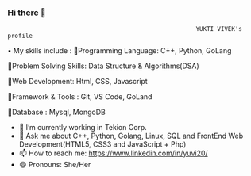 ###                 Hi there 👋
                                                         YUKTI VIVEK's profile
<!--
**Yukti-20/Yukti-20** is a ✨ _special_ ✨ repository because its `README.md` (this file) appears on your GitHub profile.

Here are some ideas to get you started:-->
▪️ My skills include :
🔹️Programming Language: C++, Python, GoLang

🔹️Problem Solving Skills: Data Structure & Algorithms(DSA)

🔹️Web Development: Html, CSS, Javascript

🔹️Framework & Tools : Git, VS Code, GoLand

🔹️Database : Mysql, MongoDB

- 🔭 I’m currently working in Tekion Corp.
- 💬 Ask me about C++, Python, Golang, Linux, SQL and FrontEnd Web Development(HTML5, CSS3 and JavaScript + Php)
- 📫 How to reach me: https://www.linkedin.com/in/yuvi20/
- 😄 Pronouns: She/Her
